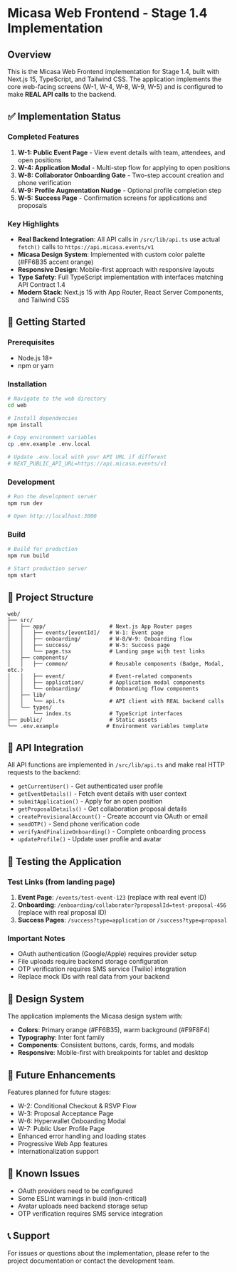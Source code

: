 # Micasa Web Frontend - Stage 1.4 Implementation

## Overview
This is the Micasa Web Frontend implementation for Stage 1.4, built with Next.js 15, TypeScript, and Tailwind CSS. The application implements the core web-facing screens (W-1, W-4, W-8, W-9, W-5) and is configured to make **REAL API calls** to the backend.

## ✅ Implementation Status

### Completed Features
1. **W-1: Public Event Page** - View event details with team, attendees, and open positions
2. **W-4: Application Modal** - Multi-step flow for applying to open positions
3. **W-8: Collaborator Onboarding Gate** - Two-step account creation and phone verification
4. **W-9: Profile Augmentation Nudge** - Optional profile completion step
5. **W-5: Success Page** - Confirmation screens for applications and proposals

### Key Highlights
- **Real Backend Integration**: All API calls in `/src/lib/api.ts` use actual `fetch()` calls to `https://api.micasa.events/v1`
- **Micasa Design System**: Implemented with custom color palette (#FF6B35 accent orange)
- **Responsive Design**: Mobile-first approach with responsive layouts
- **Type Safety**: Full TypeScript implementation with interfaces matching API Contract 1.4
- **Modern Stack**: Next.js 15 with App Router, React Server Components, and Tailwind CSS

## 🚀 Getting Started

### Prerequisites
- Node.js 18+ 
- npm or yarn

### Installation
```bash
# Navigate to the web directory
cd web

# Install dependencies
npm install

# Copy environment variables
cp .env.example .env.local

# Update .env.local with your API URL if different
# NEXT_PUBLIC_API_URL=https://api.micasa.events/v1
```

### Development
```bash
# Run the development server
npm run dev

# Open http://localhost:3000
```

### Build
```bash
# Build for production
npm run build

# Start production server
npm start
```

## 📁 Project Structure

```
web/
├── src/
│   ├── app/                    # Next.js App Router pages
│   │   ├── events/[eventId]/   # W-1: Event page
│   │   ├── onboarding/         # W-8/W-9: Onboarding flow
│   │   ├── success/            # W-5: Success page
│   │   └── page.tsx            # Landing page with test links
│   ├── components/
│   │   ├── common/             # Reusable components (Badge, Modal, etc.)
│   │   ├── event/              # Event-related components
│   │   ├── application/        # Application modal components
│   │   └── onboarding/         # Onboarding flow components
│   ├── lib/
│   │   └── api.ts              # API client with REAL backend calls
│   └── types/
│       └── index.ts            # TypeScript interfaces
├── public/                     # Static assets
└── .env.example               # Environment variables template
```

## 🔌 API Integration

All API functions are implemented in `/src/lib/api.ts` and make real HTTP requests to the backend:

- `getCurrentUser()` - Get authenticated user profile
- `getEventDetails()` - Fetch event details with user context
- `submitApplication()` - Apply for an open position
- `getProposalDetails()` - Get collaboration proposal details
- `createProvisionalAccount()` - Create account via OAuth or email
- `sendOTP()` - Send phone verification code
- `verifyAndFinalizeOnboarding()` - Complete onboarding process
- `updateProfile()` - Update user profile and avatar

## 🧪 Testing the Application

### Test Links (from landing page)
1. **Event Page**: `/events/test-event-123` (replace with real event ID)
2. **Onboarding**: `/onboarding/collaborator?proposalId=test-proposal-456` (replace with real proposal ID)
3. **Success Pages**: `/success?type=application` or `/success?type=proposal`

### Important Notes
- OAuth authentication (Google/Apple) requires provider setup
- File uploads require backend storage configuration
- OTP verification requires SMS service (Twilio) integration
- Replace mock IDs with real data from your backend

## 🎨 Design System

The application implements the Micasa design system with:
- **Colors**: Primary orange (#FF6B35), warm background (#F9F8F4)
- **Typography**: Inter font family
- **Components**: Consistent buttons, cards, forms, and modals
- **Responsive**: Mobile-first with breakpoints for tablet and desktop

## 📝 Future Enhancements

Features planned for future stages:
- W-2: Conditional Checkout & RSVP Flow
- W-3: Proposal Acceptance Page
- W-6: Hyperwallet Onboarding Modal
- W-7: Public User Profile Page
- Enhanced error handling and loading states
- Progressive Web App features
- Internationalization support

## 🐛 Known Issues

- OAuth providers need to be configured
- Some ESLint warnings in build (non-critical)
- Avatar uploads need backend storage setup
- OTP verification requires SMS service integration

## 📞 Support

For issues or questions about the implementation, please refer to the project documentation or contact the development team.